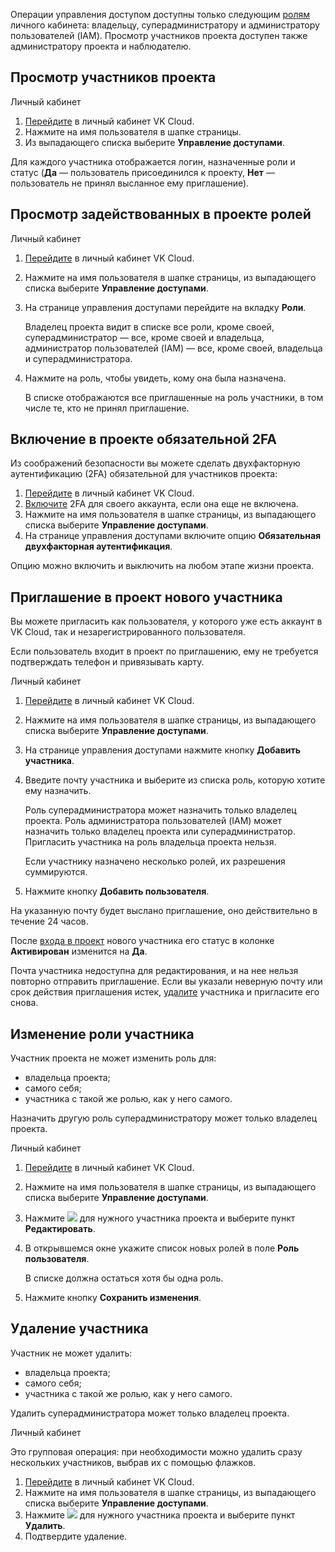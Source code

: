 Операции управления доступом доступны только следующим [ролям](../../../concepts/rolesandpermissions) личного кабинета: владельцу, суперадминистратору и администратору пользователей (IAM). Просмотр участников проекта доступен также администратору проекта и наблюдателю.

## Просмотр участников проекта

<tabs>
<tablist>
<tab>Личный кабинет</tab>
</tablist>
<tabpanel>

1. [Перейдите](https://msk.cloud.vk.com/app/) в личный кабинет VK Cloud.
1. Нажмите на имя пользователя в шапке страницы.
1. Из выпадающего списка выберите **Управление доступами**.

Для каждого участника отображается логин, назначенные роли и статус (**Да** — пользователь присоединился к проекту, **Нет** — пользователь не принял высланное ему приглашение).

</tabpanel>
</tabs>

## Просмотр задействованных в проекте ролей

<tabs>
<tablist>
<tab>Личный кабинет</tab>
</tablist>
<tabpanel>

1. [Перейдите](https://msk.cloud.vk.com/app/) в личный кабинет VK Cloud.
1. Нажмите на имя пользователя в шапке страницы, из выпадающего списка выберите **Управление доступами**.
1. На странице управления доступами перейдите на вкладку **Роли**.

    Владелец проекта видит в списке все роли, кроме своей, суперадминистратор — все, кроме своей и владельца, администратор пользователей (IAM) — все, кроме своей, владельца и суперадминистратора.

1. Нажмите на роль, чтобы увидеть, кому она была назначена.

    В списке отображаются все приглашенные на роль участники, в том числе те, кто не принял приглашение.

</tabpanel>
</tabs>

## Включение в проекте обязательной 2FA

Из соображений безопасности вы можете сделать двухфакторную аутентификацию (2FA) обязательной для участников проекта:

1. [Перейдите](https://msk.cloud.vk.com/app/) в личный кабинет VK Cloud.
1. [Включите](/ru/tools-for-using-services/vk-cloud-account/service-management/account-manage/manage-2fa) 2FA для своего аккаунта, если она еще не включена.
1. Нажмите на имя пользователя в шапке страницы, из выпадающего списка выберите **Управление доступами**.
1. На странице управления доступами включите опцию **Обязательная двухфакторная аутентификация**.

Опцию можно включить и выключить на любом этапе жизни проекта.

## Приглашение в проект нового участника

Вы можете пригласить как пользователя, у которого уже есть аккаунт в VK Cloud, так и незарегистрированного пользователя.

Если пользователь входит в проект по приглашению, ему не требуется подтверждать телефон и привязывать карту.

<tabs>
<tablist>
<tab>Личный кабинет</tab>
</tablist>
<tabpanel>

1. [Перейдите](https://msk.cloud.vk.com/app/) в личный кабинет VK Cloud.
1. Нажмите на имя пользователя в шапке страницы, из выпадающего списка выберите **Управление доступами**.
1. На странице управления доступами нажмите кнопку **Добавить участника**.
1. Введите почту участника и выберите из списка роль, которую хотите ему назначить.

    Роль суперадминистратора может назначить только владелец проекта. Роль администратора пользователей (IAM) может назначить только владелец проекта или суперадминистратор. Пригласить участника на роль владельца проекта нельзя.

    Если участнику назначено несколько ролей, их разрешения суммируются.

1. Нажмите кнопку **Добавить пользователя**.

</tabpanel>
</tabs>

На указанную почту будет выслано приглашение, оно действительно в течение 24 часов.

После [входа в проект](../../project-invitation) нового участника его статус в колонке **Активирован** изменится на **Да**.

<info>

Почта участника недоступна для редактирования, и на нее нельзя повторно отправить приглашение. Если вы указали неверную почту или срок действия приглашения истек, [удалите](#udalenie_uchastnika) участника и пригласите его снова.

</info>

## Изменение роли участника

Участник проекта не может изменить роль для:

- владельца проекта;
- самого себя;
- участника с такой же ролью, как у него самого.

Назначить другую роль суперадминистратору может только владелец проекта.

<tabs>
<tablist>
<tab>Личный кабинет</tab>
</tablist>
<tabpanel>

1. [Перейдите](https://msk.cloud.vk.com/app/) в личный кабинет VK Cloud.
1. Нажмите на имя пользователя в шапке страницы, из выпадающего списка выберите **Управление доступами**.
1. Нажмите ![ ](/ru/assets/more-icon.svg "inline") для нужного участника проекта и выберите пункт **Редактировать**.
1. В открывшемся окне укажите список новых ролей в поле **Роль пользователя**.

    В списке должна остаться хотя бы одна роль.

1. Нажмите кнопку **Сохранить изменения**.

</tabpanel>
</tabs>

## Удаление участника

Участник не может удалить:

- владельца проекта;
- самого себя;
- участника с такой же ролью, как у него самого.

Удалить суперадминистратора может только владелец проекта.

<tabs>
<tablist>
<tab>Личный кабинет</tab>
</tablist>
<tabpanel>

Это групповая операция: при необходимости можно удалить сразу нескольких участников, выбрав их с помощью флажков.

1. [Перейдите](https://msk.cloud.vk.com/app/) в личный кабинет VK Cloud.
1. Нажмите на имя пользователя в шапке страницы, из выпадающего списка выберите **Управление доступами**.
1. Нажмите ![ ](/ru/assets/more-icon.svg "inline") для нужного участника проекта и выберите пункт **Удалить**.
1. Подтвердите удаление.

</tabpanel>
</tabs>
